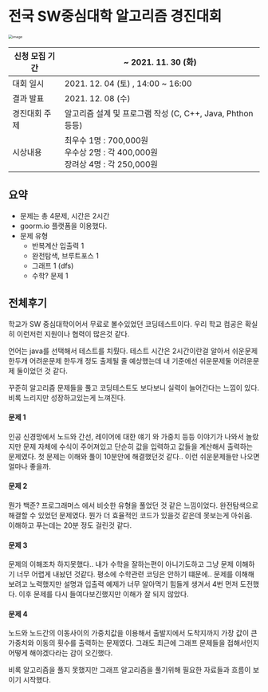 # 전국 SW중심대학 알고리즘 경진대회

<img src="https://user-images.githubusercontent.com/52594760/144949642-34cb3e5a-42b7-4612-9193-9fbec065a306.png" alt="image" style="zoom:50%;" />

| 신청 모집 기간 | ~ 2021. 11. 30 (화)                                          |
| -------------- | ------------------------------------------------------------ |
| 대회 일시      | 2021. 12. 04 (토) , 14:00 ~ 16:00                            |
| 결과 발표      | 2021. 12. 08 (수)                                            |
| 경진대회 주제  | 알고리즘 설계 및 프로그램 작성 (C, C++, Java, Phthon 등등)   |
| 시상내용       | 최우수 1명 : 700,000원<br />우수상 2명 : 각 400,000원<br />장려상 4명 : 각 250,000원 |



## 요약

* 문제는 총 4문제, 시간은 2시간
* goorm.io 플랫폼을 이용했다.
* 문제 유형
  * 반복계산 입출력 1
  * 완전탐색, 브루트포스 1
  * 그래프 1 (dfs)
  * 수학? 문제 1



## 전체후기

학교가 SW 중심대학이어서 무료로 볼수있었던 코딩테스트이다. 우리 학교 컴공은 확실히 이런저런 지원이나 협력이 많은것 같다.

언어는 java를 선택해서 테스트를 치뤘다. 테스트 시간은 2시간이란걸 알아서 쉬운문제 한두개 어려운문제 한두개 정도 출제될 줄 예상했는데 내 기준에선 쉬운문제둘 어려운문제 둘이었던 것 같다.

꾸준히 알고리즘 문제들을 풀고 코딩테스트도 보다보니 실력이 늘어간다는 느낌이 있다. 비록 느리지만 성장하고있는게 느껴진다.



#### 문제 1

인공 신경망에서 노드와 간선, 레이어에 대한 얘기 와 가중치 등등 이야기가 나와서 놀랐지만 문제 자체에 수식이 주어져있고 단순히 값을 입력하고 값들을 계산해서 출력하는 문제였다. 첫 문제는 이해와 풀이 10분안에 해결했던것 같다.. 이런 쉬운문제들만 나오면 얼마나 좋을까.



#### 문제 2

뭔가 백준? 프로그래머스 에서 비슷한 유형을 풀었던 것 같은 느낌이었다. 완전탐색으로 해결할 수 있었던 문제였다. 뭔가 더 효율적인 코드가 있을것 같은데 못보는게 아쉬움. 이해하고 푸는데는 20분 정도 걸린것 같다.



#### 문제 3

문제의 이해조차 하지못했다.. 내가 수학을 잘하는편이 아니기도하고 그냥 문제 이해하기 너무 어렵게 내놨던 것같다. 평소에 수학관련 코딩은 안하기 떄문에.. 문제를 이해해보려고 노력했지만 설명과 입출력 예제가 너무 알아먹기 힘들게 생겨서 4번 먼저 도전했다. 이후 문제를 다시 들여다보긴했지만 이해가 잘 되지 않았다.



#### 문제 4

노드와 노드간의 이동사이의 가중치값을 이용해서 출발지에서 도착지까지 가장 값이 큰 가중치와 이동의 횟수를 출력하는 문제였다. 그래도 최근에 그래프 문제들을 접해서인지 어떻게 해야겠다라는 감이 오긴했다. 

비록 알고리즘을 풀지 못했지만 그래프 알고리즘을 풀기위해 필요한 자료들과 흐름이 보이기 시작했다.










